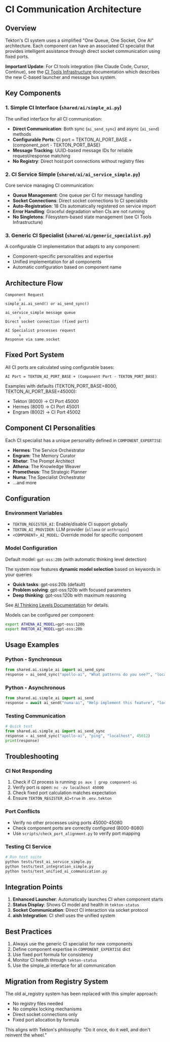 # CI Communication Architecture

## Overview

Tekton's CI system uses a simplified "One Queue, One Socket, One AI" architecture. Each component can have an associated CI specialist that provides intelligent assistance through direct socket communication using fixed ports.

**Important Update**: For CI tools integration (like Claude Code, Cursor, Continue), see the [CI Tools Infrastructure](CI_Tools_Infrastructure.md) documentation which describes the new C-based launcher and message bus system.

## Key Components

### 1. Simple CI Interface (`shared/ai/simple_ai.py`)

The unified interface for all CI communication:

- **Direct Communication**: Both sync (`ai_send_sync`) and async (`ai_send`) methods
- **Configurable Ports**: CI port = TEKTON_AI_PORT_BASE + (component_port - TEKTON_PORT_BASE)
- **Message Tracking**: UUID-based message IDs for reliable request/response matching
- **No Registry**: Direct host:port connections without registry files

### 2. CI Service Simple (`shared/ai/ai_service_simple.py`)

Core service managing CI communication:

- **Queue Management**: One queue per CI for message handling
- **Socket Connections**: Direct socket connections to CI specialists
- **Auto-Registration**: 18 CIs automatically registered on service import
- **Error Handling**: Graceful degradation when CIs are not running
- **No Singletons**: Filesystem-based state management (see CI Tools Infrastructure)

### 3. Generic CI Specialist (`shared/ai/generic_specialist.py`)

A configurable CI implementation that adapts to any component:

- Component-specific personalities and expertise
- Unified implementation for all components
- Automatic configuration based on component name

## Architecture Flow

```
Component Request
      ↓
simple_ai.ai_send() or ai_send_sync()
      ↓
ai_service_simple message queue
      ↓
Direct socket connection (fixed port)
      ↓
AI Specialist processes request
      ↓
Response via same socket
```

## Fixed Port System

All CI ports are calculated using configurable bases:
```
AI Port = TEKTON_AI_PORT_BASE + (Component Port - TEKTON_PORT_BASE)
```

Examples with defaults (TEKTON_PORT_BASE=8000, TEKTON_AI_PORT_BASE=45000):
- Tekton (8000) → CI Port 45000
- Hermes (8001) → CI Port 45001
- Engram (8002) → CI Port 45002

## Component CI Personalities

Each CI specialist has a unique personality defined in `COMPONENT_EXPERTISE`:

- **Hermes**: The Service Orchestrator
- **Engram**: The Memory Curator
- **Rhetor**: The Prompt Architect
- **Athena**: The Knowledge Weaver
- **Prometheus**: The Strategic Planner
- **Numa**: The Specialist Orchestrator
- ...and more

## Configuration

### Environment Variables

- `TEKTON_REGISTER_AI`: Enable/disable CI support globally
- `TEKTON_AI_PROVIDER`: LLM provider (`ollama` or `anthropic`)
- `<COMPONENT>_AI_MODEL`: Override model for specific component

### Model Configuration

Default model: `gpt-oss:20b` (with automatic thinking level detection)

The system now features **dynamic model selection** based on keywords in your queries:
- **Quick tasks**: gpt-oss:20b (default)
- **Problem solving**: gpt-oss:120b with focused parameters
- **Deep thinking**: gpt-oss:120b with maximum reasoning

See [AI Thinking Levels Documentation](./AI_Thinking_Levels.md) for details.

Models can be configured per component:
```bash
export ATHENA_AI_MODEL=gpt-oss:120b
export RHETOR_AI_MODEL=gpt-oss:20b
```

## Usage Examples

### Python - Synchronous
```python
from shared.ai.simple_ai import ai_send_sync
response = ai_send_sync("apollo-ai", "What patterns do you see?", "localhost", 45012)
```

### Python - Asynchronous
```python
from shared.ai.simple_ai import ai_send
response = await ai_send("numa-ai", "Help implement this feature", "localhost", 45004)
```

### Testing Communication
```python
# Quick test
from shared.ai.simple_ai import ai_send_sync
response = ai_send_sync("apollo-ai", "ping", "localhost", 45012)
print(response)
```

## Troubleshooting

### CI Not Responding

1. Check if CI process is running: `ps aux | grep component-ai`
2. Verify port is open: `nc -zv localhost 45000`
3. Check fixed port calculation matches expectation
4. Ensure `TEKTON_REGISTER_AI=true` in `.env.tekton`

### Port Conflicts

- Verify no other processes using ports 45000-45080
- Check component ports are correctly configured (8000-8080)
- Use `scripts/check_port_alignment.py` to verify port mapping

### Testing CI Service

```bash
# Run test suite
python tests/test_ai_service_simple.py
python tests/test_integration_simple.py
python tests/test_unified_ai_communication.py
```

## Integration Points

1. **Enhanced Launcher**: Automatically launches CI when component starts
2. **Status Display**: Shows CI model and health in `tekton-status`
3. **Socket Communication**: Direct CI interaction via socket protocol
4. **aish Integration**: CI shell uses the unified system

## Best Practices

1. Always use the generic CI specialist for new components
2. Define component expertise in `COMPONENT_EXPERTISE` dict
3. Use fixed port formula for consistency
4. Monitor CI health through `tekton-status`
5. Use the simple_ai interface for all communication

## Migration from Registry System

The old ai_registry system has been replaced with this simpler approach:
- No registry files needed
- No complex locking mechanisms
- Direct socket connections only
- Fixed port allocation by formula

This aligns with Tekton's philosophy: "Do it once, do it well, and don't reinvent the wheel."